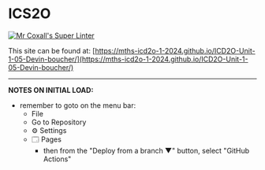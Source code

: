 # ICS2O

[![Mr Coxall's Super Linter](https://github.com/MTHS-ICD2O-1-2024/ICD2O-Unit-1-05-Devin-boucher/workflows/Mr%20Coxall's%20Super%20Linter/badge.svg)](https://github.com/MTHS-ICD2O-1-2024/ICD2O-Unit-1-05-Devin-boucher/actions)

This site can be found at: [https://mths-icd2o-1-2024.github.io/ICD2O-Unit-1-05-Devin-boucher/](https://mths-icd2o-1-2024.github.io/ICD2O-Unit-1-05-Devin-boucher/)

---

**NOTES ON INITIAL LOAD:**
- remember to goto on the menu bar:
  - File
  - Go to Repository
  - ⚙ Settings
  - 🗔 Pages
    - then from the "Deploy from a branch ▼" button, select "GitHub Actions"
